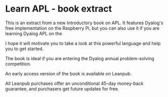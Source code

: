 # Learn APL - book extract

This is an extract from a new Introductory book on APL. It features
Dyalog's free implementation on the Raspberry Pi, but you can also use
it if you are learning Dyalog APL on the 

I hope it will motivate you to take a look at this powerful language and
help you to get started.

The book is ideal if you are entering the Dyalog annual problem-solving
competition.

An early access version of the book is available on Leanpub.

All Leanpub purchases offer an unconditional 45-day money-back guarantee,
and purchasers get future updates for free.
